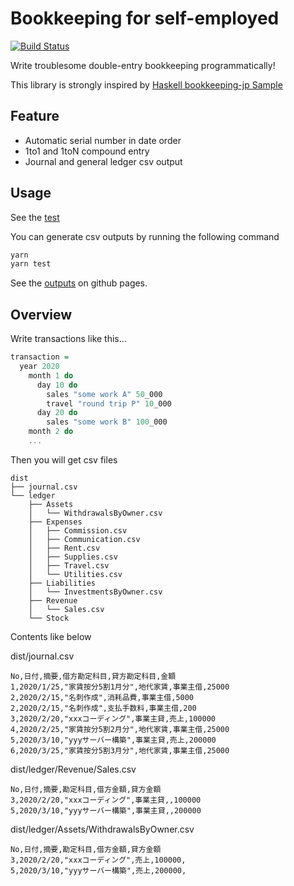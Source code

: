 # Bookkeeping for self-employed

[![Build Status](https://travis-ci.org/hjmtql/bookkeeping-for-selfemployed.svg?branch=master)](https://travis-ci.org/hjmtql/bookkeeping-for-selfemployed)

Write troublesome double-entry bookkeeping programmatically!

This library is strongly inspired by [Haskell bookkeeping-jp Sample](https://github.com/arowM/haskell-bookkeeping-jp-sample)

## Feature

- Automatic serial number in date order
- 1to1 and 1toN compound entry
- Journal and general ledger csv output

## Usage

See the [test](test)

You can generate csv outputs by running the following command

```sh
yarn
yarn test
```

See the [outputs](https://github.com/hjmtql/bookkeeping-for-selfemployed/tree/gh-pages) on github pages.

## Overview

Write transactions like this...

```purescript
transaction =
  year 2020
    month 1 do
      day 10 do
        sales "some work A" 50_000
        travel "round trip P" 10_000
      day 20 do
        sales "some work B" 100_000
    month 2 do
    ...
```

Then you will get csv files

```
dist
├── journal.csv
└── ledger
    ├── Assets
    │   └── WithdrawalsByOwner.csv
    ├── Expenses
    │   ├── Commission.csv
    │   ├── Communication.csv
    │   ├── Rent.csv
    │   ├── Supplies.csv
    │   ├── Travel.csv
    │   └── Utilities.csv
    ├── Liabilities
    │   └── InvestmentsByOwner.csv
    ├── Revenue
    │   └── Sales.csv
    └── Stock
```

Contents like below

dist/journal.csv
```
No,日付,摘要,借方勘定科目,貸方勘定科目,金額
1,2020/1/25,"家賃按分5割1月分",地代家賃,事業主借,25000
2,2020/2/15,"名刺作成",消耗品費,事業主借,5000
2,2020/2/15,"名刺作成",支払手数料,事業主借,200
3,2020/2/20,"xxxコーディング",事業主貸,売上,100000
4,2020/2/25,"家賃按分5割2月分",地代家賃,事業主借,25000
5,2020/3/10,"yyyサーバー構築",事業主貸,売上,200000
6,2020/3/25,"家賃按分5割3月分",地代家賃,事業主借,25000
```

dist/ledger/Revenue/Sales.csv
```
No,日付,摘要,勘定科目,借方金額,貸方金額
3,2020/2/20,"xxxコーディング",事業主貸,,100000
5,2020/3/10,"yyyサーバー構築",事業主貸,,200000
```

dist/ledger/Assets/WithdrawalsByOwner.csv
```
No,日付,摘要,勘定科目,借方金額,貸方金額
3,2020/2/20,"xxxコーディング",売上,100000,
5,2020/3/10,"yyyサーバー構築",売上,200000,
```
